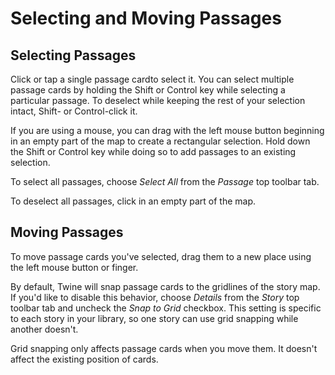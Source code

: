 # Selecting and Moving Passages

## Selecting Passages

Click or tap a single passage cardto select it. You can select multiple passage
cards by holding the Shift or Control key while selecting a particular passage.
To deselect while keeping the rest of your selection intact, Shift- or
Control-click it.

If you are using a mouse, you can drag with the left mouse button beginning in
an empty part of the map to create a rectangular selection. Hold down the Shift
or Control key while doing so to add passages to an existing selection.

To select all passages, choose _Select All_ from the _Passage_ top toolbar tab.

To deselect all passages, click in an empty part of the map.

## Moving Passages

To move passage cards you've selected, drag them to a new place using the left
mouse button or finger.

By default, Twine will snap passage cards to the gridlines of the story map. If
you'd like to disable this behavior, choose _Details_ from the _Story_ top
toolbar tab and uncheck the _Snap to Grid_ checkbox. This setting is specific to
each story in your library, so one story can use grid snapping while another
doesn't.

Grid snapping only affects passage cards when you move them. It doesn't affect
the existing position of cards.
